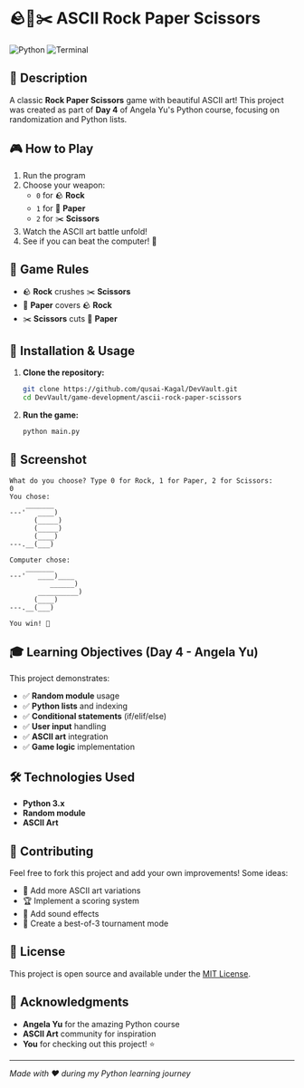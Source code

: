 # 🪨📄✂️ ASCII Rock Paper Scissors

![Python](https://img.shields.io/badge/python-3670A8?style=for-the-badge&logo=python&logoColor=ffdd54)
![Terminal](https://img.shields.io/badge/Terminal-%23054020?style=for-the-badge&logo=gnu-bash&logoColor=white)

## 📝 Description

A classic **Rock Paper Scissors** game with beautiful ASCII art! This project was created as part of **Day 4** of Angela Yu's Python course, focusing on randomization and Python lists.

## 🎮 How to Play

1. Run the program
2. Choose your weapon:
   - `0` for 🪨 **Rock**
   - `1` for 📄 **Paper** 
   - `2` for ✂️ **Scissors**
3. Watch the ASCII art battle unfold!
4. See if you can beat the computer! 🤖

## 🎯 Game Rules

- 🪨 **Rock** crushes ✂️ **Scissors**
- 📄 **Paper** covers 🪨 **Rock**
- ✂️ **Scissors** cuts 📄 **Paper**

## 🚀 Installation & Usage

1. **Clone the repository:**
   ```bash
   git clone https://github.com/qusai-Kagal/DevVault.git
   cd DevVault/game-development/ascii-rock-paper-scissors
   ```

2. **Run the game:**
   ```bash
   python main.py
   ```

## 📸 Screenshot

```
What do you choose? Type 0 for Rock, 1 for Paper, 2 for Scissors:
0
You chose:
    _______
---'   ____)
      (_____)
      (_____)
      (____)
---.__(___)

Computer chose:
    _______
---'   ____)____
          ______)
       __________)
      (____)
---.__(___)

You win! 🎉
```

## 🎓 Learning Objectives (Day 4 - Angela Yu)

This project demonstrates:
- ✅ **Random module** usage
- ✅ **Python lists** and indexing
- ✅ **Conditional statements** (if/elif/else)
- ✅ **User input** handling
- ✅ **ASCII art** integration
- ✅ **Game logic** implementation

## 🛠️ Technologies Used

- **Python 3.x**
- **Random module**
- **ASCII Art**

## 🤝 Contributing

Feel free to fork this project and add your own improvements! Some ideas:
- 🎨 Add more ASCII art variations
- 🏆 Implement a scoring system
- 🎵 Add sound effects
- 🌟 Create a best-of-3 tournament mode

## 📄 License

This project is open source and available under the [MIT License](LICENSE).

## 🙏 Acknowledgments

- **Angela Yu** for the amazing Python course
- **ASCII Art** community for inspiration
- **You** for checking out this project! ⭐

---

*Made with ❤️ during my Python learning journey*
